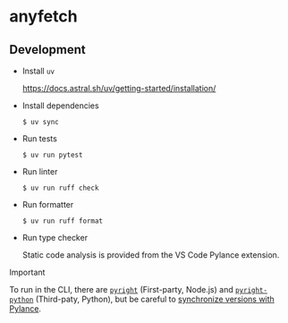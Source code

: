 # anyfetch

## Development

- Install `uv`

  https://docs.astral.sh/uv/getting-started/installation/
- Install dependencies
  ```console
  $ uv sync
  ```
- Run tests
  ```console
  $ uv run pytest
  ```
- Run linter
  ```console
  $ uv run ruff check
  ```
- Run formatter
  ```console
  $ uv run ruff format
  ```
- Run type checker

  Static code analysis is provided from the VS Code Pylance extension.
> [!IMPORTANT]
> To run in the CLI, there are [`pyright`](https://github.com/microsoft/pyright) (First-party, Node.js) and [`pyright-python`](https://github.com/RobertCraigie/pyright-python) (Third-paty, Python), but be careful to [synchronize versions with Pylance](https://github.com/microsoft/pylance-release/blob/main/USING_WITH_PYRIGHT.md#pyright-version-and-pylances-underlying-pyright-version-are-different).
